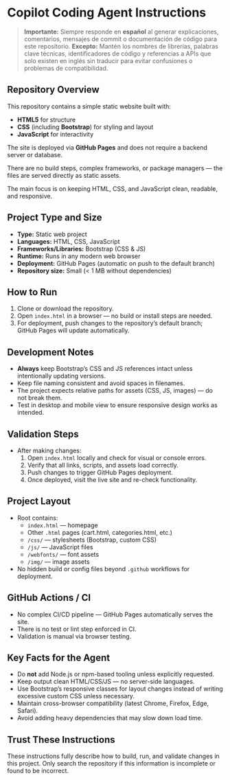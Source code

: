 # Copilot Coding Agent Instructions

> **Importante:** Siempre responde en **español** al generar explicaciones, comentarios, mensajes de commit o documentación de código para este repositorio. **Excepto:** Mantén los nombres de librerías, palabras clave técnicas, identificadores de código y referencias a APIs que solo existen en inglés sin traducir para evitar confusiones o problemas de compatibilidad.

## Repository Overview
This repository contains a simple static website built with:
- **HTML5** for structure
- **CSS** (including **Bootstrap**) for styling and layout
- **JavaScript** for interactivity

The site is deployed via **GitHub Pages** and does not require a backend server or database.

There are no build steps, complex frameworks, or package managers — the files are served directly as static assets.

The main focus is on keeping HTML, CSS, and JavaScript clean, readable, and responsive.

## Project Type and Size
- **Type:** Static web project
- **Languages:** HTML, CSS, JavaScript
- **Frameworks/Libraries:** Bootstrap (CSS & JS)
- **Runtime:** Runs in any modern web browser
- **Deployment:** GitHub Pages (automatic on push to the default branch)
- **Repository size:** Small (< 1 MB without dependencies)

## How to Run
1. Clone or download the repository.
2. Open `index.html` in a browser — no build or install steps are needed.
3. For deployment, push changes to the repository’s default branch; GitHub Pages will update automatically.

## Development Notes
- **Always** keep Bootstrap’s CSS and JS references intact unless intentionally updating versions.
- Keep file naming consistent and avoid spaces in filenames.
- The project expects relative paths for assets (CSS, JS, images) — do not break them.
- Test in desktop and mobile view to ensure responsive design works as intended.

## Validation Steps
- After making changes:
    1. Open `index.html` locally and check for visual or console errors.
    2. Verify that all links, scripts, and assets load correctly.
    3. Push changes to trigger GitHub Pages deployment.
    4. Once deployed, visit the live site and re-check functionality.

## Project Layout
- Root contains:
    - `index.html` — homepage
    - Other `.html` pages (cart.html, categories.html, etc.)
    - `/css/` — stylesheets (Bootstrap, custom CSS)
    - `/js/` — JavaScript files
    - `/webfonts/` — font assets
    - `/img/` — image assets
- No hidden build or config files beyond `.github` workflows for deployment.

## GitHub Actions / CI
- No complex CI/CD pipeline — GitHub Pages automatically serves the site.
- There is no test or lint step enforced in CI.
- Validation is manual via browser testing.

## Key Facts for the Agent
- Do **not** add Node.js or npm-based tooling unless explicitly requested.
- Keep output clean HTML/CSS/JS — no server-side languages.
- Use Bootstrap’s responsive classes for layout changes instead of writing excessive custom CSS unless necessary.
- Maintain cross-browser compatibility (latest Chrome, Firefox, Edge, Safari).
- Avoid adding heavy dependencies that may slow down load time.

## Trust These Instructions
These instructions fully describe how to build, run, and validate changes in this project. Only search the repository if this information is incomplete or found to be incorrect.